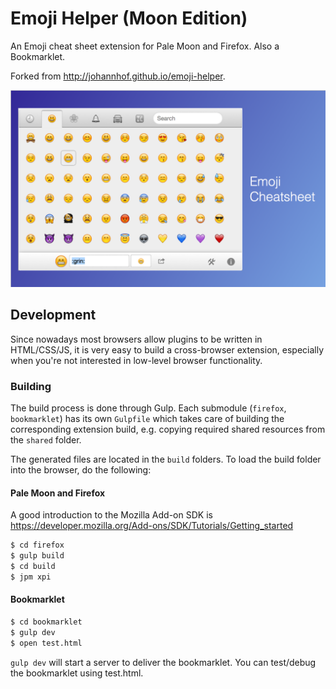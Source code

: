 # Emoji Helper (Moon Edition)


An Emoji cheat sheet extension for Pale Moon and Firefox. Also a Bookmarklet.

Forked from http://johannhof.github.io/emoji-helper.

![](https://raw.githubusercontent.com/johannhof/emoji-helper/master/resources/tile1.png)


## Development

Since nowadays most browsers allow plugins to be written in HTML/CSS/JS, it is very easy to build a cross-browser extension, especially when you're not interested in low-level browser functionality.

### Building

The build process is done through Gulp. Each submodule (`firefox`, `bookmarklet`) has its own `Gulpfile` which takes care of building the corresponding extension build, e.g. copying required shared resources from the `shared` folder. 

The generated files are located in the `build` folders. To load the build folder into the browser, do the following:


#### Pale Moon and Firefox

A good introduction to the Mozilla Add-on SDK is https://developer.mozilla.org/Add-ons/SDK/Tutorials/Getting_started

```bash
$ cd firefox
$ gulp build
$ cd build
$ jpm xpi
```

#### Bookmarklet

```bash
$ cd bookmarklet
$ gulp dev
$ open test.html
```

`gulp dev` will start a server to deliver the bookmarklet. You can test/debug the bookmarklet using test.html.
